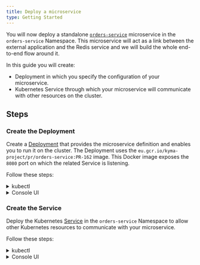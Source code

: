 ```yaml
---
title: Deploy a microservice
type: Getting Started
---
```


You will now deploy a standalone [`orders-service`](https://github.com/kyma-project/examples/blob/master/http-db-service/README.md) microservice in the `orders-service` Namespace. This microservice will act as a link between the external application and the Redis service and we will build the whole end-to-end flow around it.

In this guide you will create:

- Deployment in which you specify the configuration of your microservice.
- Kubernetes Service through which your microservice will communicate with other resources on the cluster.

## Steps

### Create the Deployment

Create a [Deployment](https://kubernetes.io/docs/concepts/workloads/controllers/deployment/) that provides the microservice definition and enables you to run it on the cluster. The Deployment uses the `eu.gcr.io/kyma-project/pr/orders-service:PR-162` image. This Docker image exposes the `8080` port on which the related Service is listening.

Follow these steps:

<div tabs name="steps" group="deploy-microservice">
  <details>
  <summary label="kubectl">
  kubectl
  </summary>

1. Apply the microservice definition to the `orders-service` Namespace on your cluster:

```bash
kubectl apply -f https://raw.githubusercontent.com/kyma-project/examples/master/orders-service/deployment/orders-service-deployment.yaml
```

2. Check that the Deployment was created. The correct Deployment status sets **readyReplicas** to `1`:

```bash
kubectl get deployment orders-service -n orders-service -o=jsonpath="{.status.readyReplicas}"
```

</details>
<details>
<summary label="console-ui">
Console UI
</summary>

1. On your machine, create `orders-service-deployment.yaml` containing [this Deployment definition](https://raw.githubusercontent.com/kyma-project/examples/master/orders-service/deployment/orders-service-deployment.yaml).
2. Back in the Console UI, go to the `orders-service` Namespace overview and select the **Deploy new resource** button.
3. Browse the `orders-service-deployment.yaml` file and select **Deploy** to confirm the changes.
4. Go to **Operation** > **Deployments** to make sure the status of `orders-service` is `RUNNING`.

</details>
</div>

### Create the Service

Deploy the Kubernetes [Service](https://kubernetes.io/docs/concepts/services-networking/service/) in the `orders-service` Namespace to allow other Kubernetes resources to communicate with your microservice.

Follow these steps:

<div tabs name="steps" group="deploy-microservice">
  <details>
  <summary label="kubectl">
  kubectl
  </summary>

Apply the Kubernetes Service to the `orders-service` Namespace on your cluster:

```bash
kubectl apply -f https://raw.githubusercontent.com/kyma-project/examples/master/orders-service/deployment/orders-service-service.yaml
```

  </details>
  <details>
  <summary label="console-ui">
  Console UI
  </summary>

1. On your machine, create `orders-service-service.yaml` containing [this Service definition](https://raw.githubusercontent.com/kyma-project/examples/master/orders-service/deployment/orders-service-service.yaml).
2. Back in the Console UI, go to the `orders-service` Namespace overview and select the **Deploy new resource** button.
3. Browse the `orders-service-service.yaml` file and select **Deploy** to confirm the changes.
4. Go to **Operation** > **Services** to make sure the status of `orders-service` is `RUNNING`.

  </details>
  </div>
